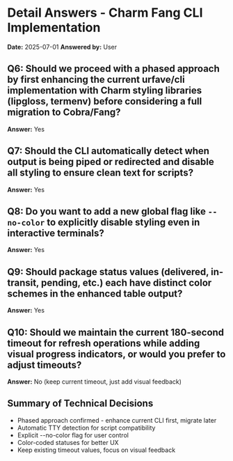 # Detail Answers - Charm Fang CLI Implementation

**Date:** 2025-07-01
**Answered by:** User

## Q6: Should we proceed with a phased approach by first enhancing the current urfave/cli implementation with Charm styling libraries (lipgloss, termenv) before considering a full migration to Cobra/Fang?
**Answer:** Yes

## Q7: Should the CLI automatically detect when output is being piped or redirected and disable all styling to ensure clean text for scripts?
**Answer:** Yes

## Q8: Do you want to add a new global flag like `--no-color` to explicitly disable styling even in interactive terminals?
**Answer:** Yes

## Q9: Should package status values (delivered, in-transit, pending, etc.) each have distinct color schemes in the enhanced table output?
**Answer:** Yes

## Q10: Should we maintain the current 180-second timeout for refresh operations while adding visual progress indicators, or would you prefer to adjust timeouts?
**Answer:** No (keep current timeout, just add visual feedback)

## Summary of Technical Decisions
- Phased approach confirmed - enhance current CLI first, migrate later
- Automatic TTY detection for script compatibility
- Explicit --no-color flag for user control
- Color-coded statuses for better UX
- Keep existing timeout values, focus on visual feedback